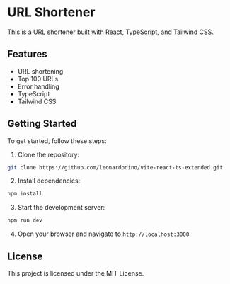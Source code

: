 # URL Shortener

This is a URL shortener built with React, TypeScript, and Tailwind CSS.

## Features

- URL shortening
- Top 100 URLs
- Error handling
- TypeScript
- Tailwind CSS

## Getting Started

To get started, follow these steps:

1. Clone the repository:

```bash
git clone https://github.com/leonardodino/vite-react-ts-extended.git
```

2. Install dependencies:

```bash
npm install
```

3. Start the development server:

```bash
npm run dev
```

4. Open your browser and navigate to `http://localhost:3000`.

## License

This project is licensed under the MIT License.